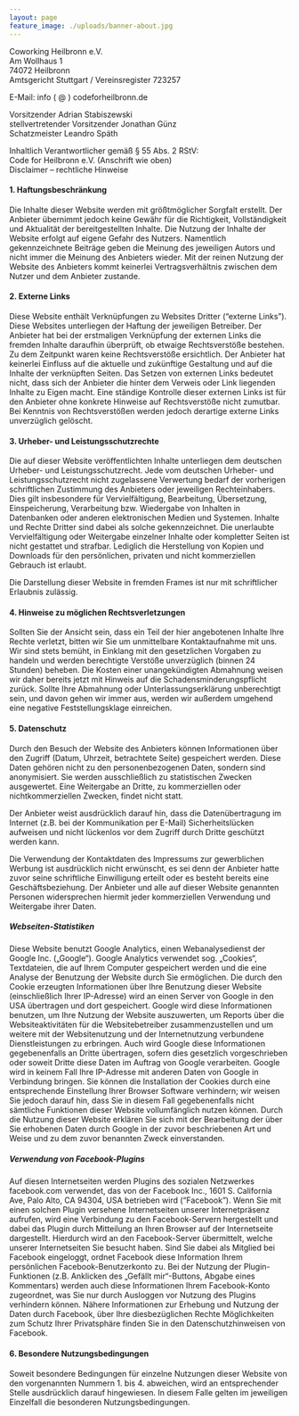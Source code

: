 ```yaml
---
layout: page
feature_image: ./uploads/banner-about.jpg
---
```


Coworking Heilbronn e.V.  
Am Wollhaus 1  
74072 Heilbronn  
Amtsgericht Stuttgart / Vereinsregister 723257

E-Mail: info ( @ ) codeforheilbronn.de

Vorsitzender Adrian Stabiszewski  
stellvertretender Vorsitzender Jonathan Günz  
Schatzmeister Leandro Späth  


Inhaltlich Verantwortlicher gemäß § 55 Abs. 2 RStV:  
Code for Heilbronn e.V. (Anschrift wie oben)  
Disclaimer – rechtliche Hinweise  

#### 1. Haftungsbeschränkung

Die Inhalte dieser Website werden mit größtmöglicher Sorgfalt erstellt. Der Anbieter übernimmt jedoch keine Gewähr für die Richtigkeit, Vollständigkeit und Aktualität der bereitgestellten Inhalte. Die Nutzung der Inhalte der Website erfolgt auf eigene Gefahr des Nutzers. Namentlich gekennzeichnete Beiträge geben die Meinung des jeweiligen Autors und nicht immer die Meinung des Anbieters wieder. Mit der reinen Nutzung der Website des Anbieters kommt keinerlei Vertragsverhältnis zwischen dem Nutzer und dem Anbieter zustande.

<h4>2. Externe Links</h4>
<p>
    Diese Website enthält Verknüpfungen zu Websites Dritter (“externe Links”). Diese Websites unterliegen der Haftung der jeweiligen Betreiber. Der Anbieter hat bei der erstmaligen Verknüpfung der externen Links die fremden Inhalte daraufhin überprüft, ob etwaige Rechtsverstöße bestehen. Zu dem Zeitpunkt waren keine Rechtsverstöße ersichtlich. Der Anbieter hat keinerlei Einfluss auf die aktuelle und zukünftige Gestaltung und auf die Inhalte der verknüpften Seiten. Das Setzen von externen Links bedeutet nicht, dass sich der Anbieter die hinter dem Verweis oder Link liegenden Inhalte zu Eigen macht. Eine ständige Kontrolle dieser externen Links ist für den Anbieter ohne konkrete Hinweise auf Rechtsverstöße nicht zumutbar. Bei Kenntnis von Rechtsverstößen werden jedoch derartige externe Links unverzüglich gelöscht.
</p>

<h4>3. Urheber- und Leistungsschutzrechte</h4>
<p>
    Die auf dieser Website veröffentlichten Inhalte unterliegen dem deutschen Urheber- und Leistungsschutzrecht. Jede vom deutschen Urheber- und Leistungsschutzrecht nicht zugelassene Verwertung bedarf der vorherigen schriftlichen Zustimmung des Anbieters oder jeweiligen Rechteinhabers. Dies gilt insbesondere für Vervielfältigung, Bearbeitung, Übersetzung, Einspeicherung, Verarbeitung bzw. Wiedergabe von Inhalten in Datenbanken oder anderen elektronischen Medien und Systemen. Inhalte und Rechte Dritter sind dabei als solche gekennzeichnet. Die unerlaubte Vervielfältigung oder Weitergabe einzelner Inhalte oder kompletter Seiten ist nicht gestattet und strafbar. Lediglich die Herstellung von Kopien und Downloads für den persönlichen, privaten und nicht kommerziellen Gebrauch ist erlaubt.
</p>

<p>
    Die Darstellung dieser Website in fremden Frames ist nur mit schriftlicher Erlaubnis zulässig.
</p>

<h4>4. Hinweise zu möglichen Rechtsverletzungen</h4>
<p>
    Sollten Sie der Ansicht sein, dass ein Teil der hier angebotenen Inhalte Ihre Rechte verletzt, bitten wir Sie um unmittelbare Kontaktaufnahme mit uns. Wir sind stets bemüht, in Einklang mit den gesetzlichen Vorgaben zu handeln und werden berechtigte Verstöße unverzüglich (binnen 24 Stunden) beheben. Die Kosten einer unangekündigten Abmahnung weisen wir daher bereits jetzt mit Hinweis auf die Schadensminderungspflicht zurück. Sollte Ihre Abmahnung oder Unterlassungserklärung unberechtigt sein, und davon gehen wir immer aus, werden wir außerdem umgehend eine negative Feststellungsklage einreichen.
</p>

<h4>5. Datenschutz</h4>
<p>
    Durch den Besuch der Website des Anbieters können Informationen über den Zugriff (Datum, Uhrzeit, betrachtete Seite) gespeichert werden. Diese Daten gehören nicht zu den personenbezogenen Daten, sondern sind anonymisiert. Sie werden ausschließlich zu statistischen Zwecken ausgewertet. Eine Weitergabe an Dritte, zu kommerziellen oder nichtkommerziellen Zwecken, findet nicht statt.
</p>

<p>
    Der Anbieter weist ausdrücklich darauf hin, dass die Datenübertragung im Internet (z.B. bei der Kommunikation per E-Mail) Sicherheitslücken aufweisen und nicht lückenlos vor dem Zugriff durch Dritte geschützt werden kann.
</p>

<p>
    Die Verwendung der Kontaktdaten des Impressums zur gewerblichen Werbung ist ausdrücklich nicht erwünscht, es sei denn der Anbieter hatte zuvor seine schriftliche Einwilligung erteilt oder es besteht bereits eine Geschäftsbeziehung. Der Anbieter und alle auf dieser Website genannten Personen widersprechen hiermit jeder kommerziellen Verwendung und Weitergabe ihrer Daten.
</p>

<h5>Webseiten-Statistiken</h5>
<p>
    Diese Website benutzt Google Analytics, einen Webanalysedienst der Google Inc. („Google“). Google Analytics verwendet sog. „Cookies“, Textdateien, die auf Ihrem Computer gespeichert werden und die eine Analyse der Benutzung der Website durch Sie ermöglichen. Die durch den Cookie erzeugten Informationen über Ihre Benutzung dieser Website (einschließlich Ihrer IP-Adresse) wird an einen Server von Google in den USA übertragen und dort gespeichert. Google wird diese Informationen benutzen, um Ihre Nutzung der Website auszuwerten, um Reports über die Websiteaktivitäten für die Websitebetreiber zusammenzustellen und um weitere mit der Websitenutzung und der Internetnutzung verbundene Dienstleistungen zu erbringen. Auch wird Google diese Informationen gegebenenfalls an Dritte übertragen, sofern dies gesetzlich vorgeschrieben oder soweit Dritte diese Daten im Auftrag von Google verarbeiten. Google wird in keinem Fall Ihre IP-Adresse mit anderen Daten von Google in Verbindung bringen. Sie können die Installation der Cookies durch eine entsprechende Einstellung Ihrer Browser Software verhindern; wir weisen Sie jedoch darauf hin, dass Sie in diesem Fall gegebenenfalls nicht sämtliche Funktionen dieser Website vollumfänglich nutzen können. Durch die Nutzung dieser Website erklären Sie sich mit der Bearbeitung der über Sie erhobenen Daten durch Google in der zuvor beschriebenen Art und Weise und zu dem zuvor benannten Zweck einverstanden.
</p>

<h5>Verwendung von Facebook-Plugins</h5>
<p>
    Auf diesen Internetseiten werden Plugins des sozialen Netzwerkes facebook.com verwendet, das von der Facebook Inc., 1601 S. California Ave, Palo Alto, CA 94304, USA betrieben wird (“Facebook”). Wenn Sie mit einen solchen Plugin versehene Internetseiten unserer Internetpräsenz aufrufen, wird eine Verbindung zu den Facebook-Servern hergestellt und dabei das Plugin durch Mitteilung an Ihren Browser auf der Internetseite dargestellt. Hierdurch wird an den Facebook-Server übermittelt, welche unserer Internetseiten Sie besucht haben. Sind Sie dabei als Mitglied bei Facebook eingeloggt, ordnet Facebook diese Information Ihrem persönlichen Facebook-Benutzerkonto zu. Bei der Nutzung der Plugin-Funktionen (z.B. Anklicken des „Gefällt mir“-Buttons, Abgabe eines Kommentars) werden auch diese Informationen Ihrem Facebook-Konto zugeordnet, was Sie nur durch Ausloggen vor Nutzung des Plugins verhindern können. Nähere Informationen zur Erhebung und Nutzung der Daten durch Facebook, über Ihre diesbezüglichen Rechte Möglichkeiten zum Schutz Ihrer Privatsphäre finden Sie in den Datenschutzhinweisen von Facebook.
</p>

<h4>6. Besondere Nutzungsbedingungen</h4>
<p>
    Soweit besondere Bedingungen für einzelne Nutzungen dieser Website von den vorgenannten Nummern 1. bis 4. abweichen, wird an entsprechender Stelle ausdrücklich darauf hingewiesen. In diesem Falle gelten im jeweiligen Einzelfall die besonderen Nutzungsbedingungen.
</p>
